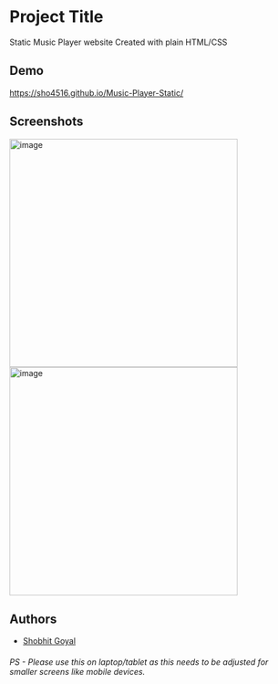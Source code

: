 
# Project Title

Static Music Player website Created with plain HTML/CSS


## Demo

https://sho4516.github.io/Music-Player-Static/

## Screenshots

<img src="https://github.com/sho4516/Music-Player-Static/assets/56107905/1d434db0-3d0f-4040-bf04-b5836dbe4702" alt="image" width="400">
<img src="https://github.com/sho4516/Music-Player-Static/assets/56107905/f5d676d3-85dc-4ce6-a9f1-15aed71df9e9" alt="image" width="400">



## Authors

- [Shobhit Goyal](https://github.com/sho4516)

###### PS - Please use this on laptop/tablet as this needs to be adjusted for smaller screens like mobile devices.



